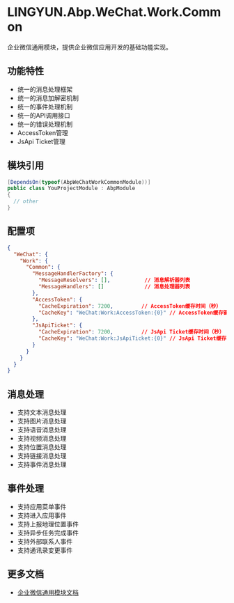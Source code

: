# LINGYUN.Abp.WeChat.Work.Common

企业微信通用模块，提供企业微信应用开发的基础功能实现。

## 功能特性

* 统一的消息处理框架
* 统一的消息加解密机制
* 统一的事件处理机制
* 统一的API调用接口
* 统一的错误处理机制
* AccessToken管理
* JsApi Ticket管理

## 模块引用

```csharp
[DependsOn(typeof(AbpWeChatWorkCommonModule))]
public class YouProjectModule : AbpModule
{
  // other
}
```

## 配置项

```json
{
  "WeChat": {
    "Work": {
      "Common": {
        "MessageHandlerFactory": {
          "MessageResolvers": [],           // 消息解析器列表
          "MessageHandlers": []             // 消息处理器列表
        },
        "AccessToken": {
          "CacheExpiration": 7200,         // AccessToken缓存时间（秒）
          "CacheKey": "WeChat:Work:AccessToken:{0}" // AccessToken缓存键模板
        },
        "JsApiTicket": {
          "CacheExpiration": 7200,         // JsApi Ticket缓存时间（秒）
          "CacheKey": "WeChat:Work:JsApiTicket:{0}" // JsApi Ticket缓存键模板
        }
      }
    }
  }
}
```

## 消息处理

* 支持文本消息处理
* 支持图片消息处理
* 支持语音消息处理
* 支持视频消息处理
* 支持位置消息处理
* 支持链接消息处理
* 支持事件消息处理

## 事件处理

* 支持应用菜单事件
* 支持进入应用事件
* 支持上报地理位置事件
* 支持异步任务完成事件
* 支持外部联系人事件
* 支持通讯录变更事件

## 更多文档

* [企业微信通用模块文档](README.EN.md)
